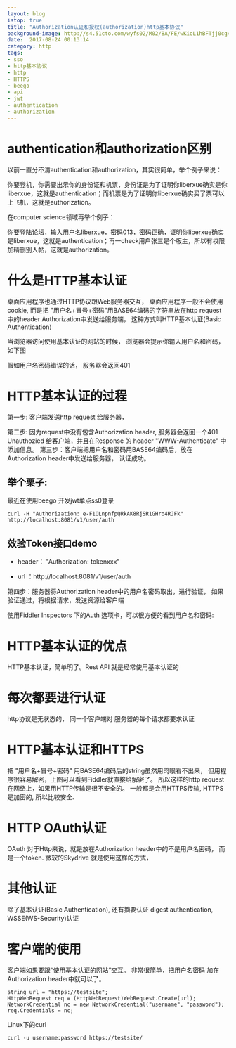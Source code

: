```yaml
---
layout: blog
istop: true
title: "Authorization认证和授权(authorization)http基本协议"
background-image: http://s4.51cto.com/wyfs02/M02/8A/FE/wKioL1hBFTjj0cgvAAF347CZzHo835.jpg-wh_651x-s_1439817745.jpg
date:  2017-08-24 00:13:14
category: http
tags:
- sso
- http基本协议
- http
- HTTPS
- beego
- api
- jwt
- authentication
- authorization
---
```

# authentication和authorization区别

以前一直分不清authentication和authorization，其实很简单，举个例子来说： 

你要登机，你需要出示你的身份证和机票，身份证是为了证明你liberxue确实是你liberxue，这就是authentication；而机票是为了证明你liberxue确实买了票可以上飞机，这就是authorization。 


在computer science领域再举个例子： 

你要登陆论坛，输入用户名liberxue，密码013，密码正确，证明你liberxue确实是liberxue，这就是authentication；再一check用户张三是个版主，所以有权限加精删别人帖，这就是authorization。

# 什么是HTTP基本认证
 
桌面应用程序也通过HTTP协议跟Web服务器交互， 桌面应用程序一般不会使用cookie, 而是把 "用户名+冒号+密码"用BASE64编码的字符串放在http request 中的header Authorization中发送给服务端， 这种方式叫HTTP基本认证(Basic Authentication)
 
当浏览器访问使用基本认证的网站的时候， 浏览器会提示你输入用户名和密码，如下图
 
假如用户名密码错误的话， 服务器会返回401 
 
# HTTP基本认证的过程
 
第一步:  客户端发送http request 给服务器， 
 
第二步:  因为request中没有包含Authorization header,  服务器会返回一个401 Unauthozied 给客户端，并且在Response 的 header "WWW-Authenticate" 中添加信息。
第三步：客户端把用户名和密码用BASE64编码后，放在Authorization header中发送给服务器， 认证成功。

## 举个栗子:
 
最近在使用beego 开发jwt单点ss0登录
 

```
curl -H "Authorization: e-F1OLnpnfpQRkAK8RjSR1GHro4RJFk" http://localhost:8081/v1/user/auth
```
## 效验Token接口demo
 
- header： "Authorization: tokenxxx" 

- url ：http://localhost:8081/v1/user/auth 

第四步：服务器将Authorization header中的用户名密码取出，进行验证， 如果验证通过，将根据请求，发送资源给客户端

使用Fiddler Inspectors 下的Auth 选项卡，可以很方便的看到用户名和密码:


# HTTP基本认证的优点
 
HTTP基本认证，简单明了。Rest API 就是经常使用基本认证的

 

# 每次都要进行认证
 
http协议是无状态的， 同一个客户端对 服务器的每个请求都要求认证

 

# HTTP基本认证和HTTPS
 
把 "用户名+冒号+密码" 用BASE64编码后的string虽然用肉眼看不出来， 但用程序很容易解密，上图可以看到Fiddler就直接给解密了。 所以这样的http request 在网络上，如果用HTTP传输是很不安全的。 一般都是会用HTTPS传输, HTTPS是加密的, 所以比较安全.

 

# HTTP OAuth认证
 
OAuth 对于Http来说，就是放在Authorization header中的不是用户名密码， 而是一个token.
微软的Skydrive 就是使用这样的方式， 
 


 
# 其他认证
 
除了基本认证(Basic Authentication), 还有摘要认证 digest authentication, WSSE(WS-Security)认证
 
 
# 客户端的使用
 
客户端如果要跟“使用基本认证的网站”交互。 非常很简单，把用户名密码 加在Authorization header中就可以了。
 
```
string url = "https://testsite";
HttpWebRequest req = (HttpWebRequest)WebRequest.Create(url);
NetworkCredential nc = new NetworkCredential("username", "password");
req.Credentials = nc;

 ```

Linux下的curl
 
```
curl -u username:password https://testsite/
```